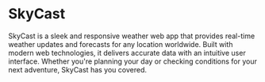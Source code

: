 # SkyCast
SkyCast is a sleek and responsive weather web app that provides real-time weather updates and forecasts for any location worldwide. Built with modern web technologies, it delivers accurate data with an intuitive user interface. Whether you're planning your day or checking conditions for your next adventure, SkyCast has you covered.  
